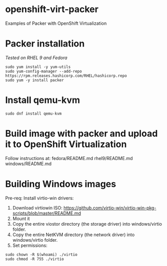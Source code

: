# openshift-virt-packer
Examples of Packer with OpenShift Virtualization

# Packer installation

_Tested on RHEL 9 and Fedora_

```
sudo yum install -y yum-utils
sudo yum-config-manager --add-repo https://rpm.releases.hashicorp.com/RHEL/hashicorp.repo
sudo yum -y install packer
```

# Install qemu-kvm

```
sudo dnf install qemu-kvm
```

# Build image with packer and upload it to OpenShift Virtualization

Follow instructions at:
fedora/README.md
rhel9/README.md
windows/README.md

# Building Windows images

Pre-req: Install virtio-win drivers:
1. Download virtiowin ISO: https://github.com/virtio-win/virtio-win-pkg-scripts/blob/master/README.md
2. Mount it
3. Copy the entire viostor directory (the storage driver) into windows/virtio folder.
4. Copy the entire NetKVM directory (the network driver) into windows/virtio folder.
5. Set permissions:

```
sudo chown -R $(whoami) ./virtio
sudo chmod -R 755 ./virtio
```
